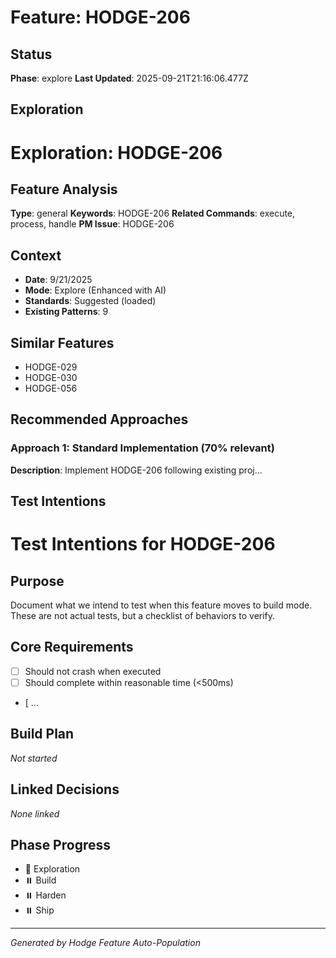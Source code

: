 # Feature: HODGE-206

## Status
**Phase**: explore
**Last Updated**: 2025-09-21T21:16:06.477Z

## Exploration
# Exploration: HODGE-206

## Feature Analysis
**Type**: general
**Keywords**: HODGE-206
**Related Commands**: execute, process, handle
**PM Issue**: HODGE-206

## Context
- **Date**: 9/21/2025
- **Mode**: Explore (Enhanced with AI)
- **Standards**: Suggested (loaded)
- **Existing Patterns**: 9


## Similar Features
- HODGE-029
- HODGE-030
- HODGE-056




## Recommended Approaches


### Approach 1: Standard Implementation (70% relevant)
**Description**: Implement HODGE-206 following existing proj...

## Test Intentions
# Test Intentions for HODGE-206

## Purpose
Document what we intend to test when this feature moves to build mode.
These are not actual tests, but a checklist of behaviors to verify.

## Core Requirements
- [ ] Should not crash when executed
- [ ] Should complete within reasonable time (<500ms)
- [ ...

## Build Plan
_Not started_

## Linked Decisions
_None linked_




## Phase Progress
- 🔄 Exploration
- ⏸️ Build
- ⏸️ Harden
- ⏸️ Ship

---
_Generated by Hodge Feature Auto-Population_
